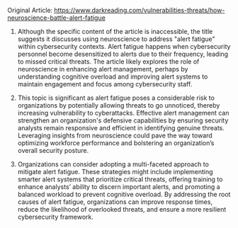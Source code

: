 Original Article: https://www.darkreading.com/vulnerabilities-threats/how-neuroscience-battle-alert-fatigue

1) Although the specific content of the article is inaccessible, the title suggests it discusses using neuroscience to address "alert fatigue" within cybersecurity contexts. Alert fatigue happens when cybersecurity personnel become desensitized to alerts due to their frequency, leading to missed critical threats. The article likely explores the role of neuroscience in enhancing alert management, perhaps by understanding cognitive overload and improving alert systems to maintain engagement and focus among cybersecurity staff.

2) This topic is significant as alert fatigue poses a considerable risk to organizations by potentially allowing threats to go unnoticed, thereby increasing vulnerability to cyberattacks. Effective alert management can strengthen an organization's defensive capabilities by ensuring security analysts remain responsive and efficient in identifying genuine threats. Leveraging insights from neuroscience could pave the way toward optimizing workforce performance and bolstering an organization’s overall security posture.

3) Organizations can consider adopting a multi-faceted approach to mitigate alert fatigue. These strategies might include implementing smarter alert systems that prioritize critical threats, offering training to enhance analysts’ ability to discern important alerts, and promoting a balanced workload to prevent cognitive overload. By addressing the root causes of alert fatigue, organizations can improve response times, reduce the likelihood of overlooked threats, and ensure a more resilient cybersecurity framework.